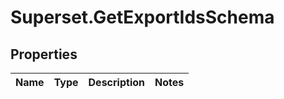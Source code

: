# Superset.GetExportIdsSchema

## Properties
Name | Type | Description | Notes
------------ | ------------- | ------------- | -------------
